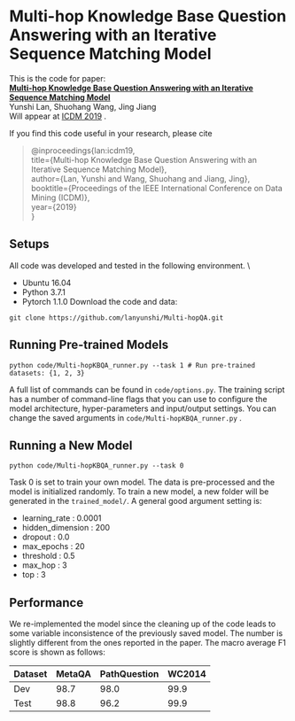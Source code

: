 # **Multi-hop Knowledge Base Question Answering with an Iterative Sequence Matching Model**
This is the code for paper:\
**[Multi-hop Knowledge Base Question Answering with an Iterative Sequence Matching Model]()**\
Yunshi Lan, Shuohang Wang, Jing Jiang\
Will appear at [ICDM 2019](http://icdm2019.bigke.org/) .

If you find this code useful in your research, please cite
>@inproceedings{lan:icdm19,\
>title={Multi-hop Knowledge Base Question Answering with an Iterative Sequence Matching Model},\
>author={Lan, Yunshi and Wang, Shuohang and Jiang, Jing},\
>booktitle={Proceedings of the IEEE International Conference on Data Mining (ICDM)},\
>year={2019}\
>}

## **Setups** 
All code was developed and tested in the following environment. \
- Ubuntu 16.04
- Python 3.7.1
- Pytorch 1.1.0
Download the code and data:
```
git clone https://github.com/lanyunshi/Multi-hopQA.git
```
## **Running Pre-trained Models**
```
python code/Multi-hopKBQA_runner.py --task 1 # Run pre-trained datasets: {1, 2, 3}
```
A full list of commands can be found in ```code/options.py```. The training script has a number of command-line flags that you can use to configure the model architecture, hyper-parameters and input/output settings. You can change the saved arguments in ```code/Multi-hopKBQA_runner.py``` .
## **Running a New Model**
```
python code/Multi-hopKBQA_runner.py --task 0
```
Task 0 is set to train your own model. The data is pre-processed and the model is initialized randomly. To train a new model, a new folder will be generated in the ```trained_model/```. A general good argument setting is:
- learning_rate : 0.0001
- hidden_dimension : 200 
- dropout : 0.0
- max_epochs : 20
- threshold : 0.5
- max_hop : 3
- top : 3
## **Performance**
We re-implemented the model since the cleaning up of the code leads to some variable inconsistence of the previously saved model. The number is slightly different from the ones reported in the paper. The macro average F1 score is shown as follows:

|Dataset|MetaQA|PathQuestion|WC2014|
|---|---|---|---|
|Dev|98.7|98.0|99.9|
|Test|98.8|96.2|99.9|

